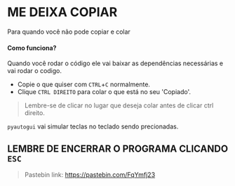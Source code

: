 # ME DEIXA COPIAR

Para quando você não pode copiar e colar

#### Como funciona?

Quando você rodar o código ele vai baixar as dependências necessárias e vai rodar o codigo.

- Copie o que quiser com `CTRL`+`C` normalmente.
- Clique `CTRL DIREITO` para colar o que está no seu 'Copiado'.

> Lembre-se de clicar no lugar que deseja colar antes de clicar ctrl direito.

`pyautogui` vai simular teclas no teclado sendo precionadas.

## LEMBRE DE ENCERRAR O PROGRAMA CLICANDO `ESC`

> Pastebin link: https://pastebin.com/FqYmfj23
